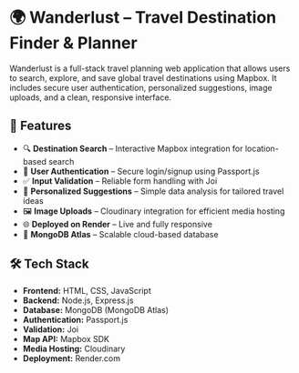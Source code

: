 # 🌍 Wanderlust – Travel Destination Finder & Planner

Wanderlust is a full-stack travel planning web application that allows users to search, explore, and save global travel destinations using Mapbox. It includes secure user authentication, personalized suggestions, image uploads, and a clean, responsive interface.

## 🚀 Features

- 🔍 **Destination Search** – Interactive Mapbox integration for location-based search
- 👤 **User Authentication** – Secure login/signup using Passport.js
- ✅ **Input Validation** – Reliable form handling with Joi
- 🧠 **Personalized Suggestions** – Simple data analysis for tailored travel ideas
- 🖼️ **Image Uploads** – Cloudinary integration for efficient media hosting
- 🌐 **Deployed on Render** – Live and fully responsive
- 💾 **MongoDB Atlas** – Scalable cloud-based database

## 🛠️ Tech Stack

- **Frontend:** HTML, CSS, JavaScript
- **Backend:** Node.js, Express.js
- **Database:** MongoDB (MongoDB Atlas)
- **Authentication:** Passport.js
- **Validation:** Joi
- **Map API:** Mapbox SDK
- **Media Hosting:** Cloudinary
- **Deployment:** Render.com

